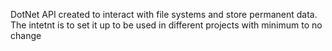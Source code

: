 DotNet API created to interact with file systems and store permanent data.
The intetnt is to set it up to be used in different projects with minimum to no change
